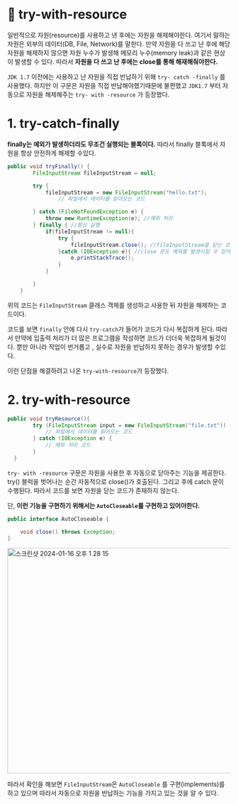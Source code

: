 # **📌** try-with-resource

일반적으로 자원(resource)를 사용하고 낸 후에는 자원을 해제해야한다.  여기서 말하는 자원은 외부의 데이터(DB, File, Network)를 말한다. 만약 자원을 다 쓰고 난 후에 해당 자원을 해제하지 않으면 자원 누수가 발생해 메모리 누수(memory leak)과 같은 현상이 발생할 수 있다. 따라서 **자원을 다 쓰고 난 후에는 close를 통해 해재해줘야한다.**

`JDK 1.7` 이전에는 사용하고 난 자원을 직접 반납하기 위해 `try- catch -finally` 를 사용했다.
하지만 이 구문은 자원을 직접 반납해야했기때문에 불편했고 `JDK1.7` 부터 자동으로 자원을 해제해주는
`try- with -resource` 가 등장했다.

# 1. try-catch-finally

**finally는 예외가 발생하더라도 무조건 실행되는 블록이다.** 따라서 finally 블록에서 자원을 항상 안전하게 해제할 수있다.

```java
public void tryFinally() {
        FileInputStream fileInputStream = null;

        try {
            fileInputStream = new FileInputStream("hello.txt");
				// 파일에서 데이터를 읽어오는 코드

        } catch (FileNotFoundException e) {
            throw new RuntimeException(e); //예외 처리
        } finally { //항상 실행 
            if(fileInputStream != null){
                try {
                    fileInputStream.close(); //fileInputStream을 닫는 코드
                }catch (IOException e){ //close 문도 예외를 발생시킬 수 있어 예외처리
                    e.printStackTrace();
                }
            }

        }
    }
```

위의 코드는 `FileInputStream` 클래스 객체를 생성하고 사용한 뒤 자원을 해제하는 코드이다.

코드를 보면 `finally` 안에 다시 `try-catch`가 들어가 코드가 다시 복잡하게 된다.  따라서 만약에 입출력 처리가 더 많은 프로그램을 작성하면 코드가 더더욱 복잡하게 될것이다. 뿐만 아니라 작업이 번거롭고 , 실수로 자원을 반납하지 못하는 경우가 발생할 수있다.

이런 단점을 해결하려고 나온 `try-with-resource`가 등장했다.

# 2. try-with-resource

```java
public void tryResource(){
        try (FileInputStream input = new FileInputStream("file.txt")) {
            // 파일에서 데이터를 읽어오는 코드
        } catch (IOException e) {
            // 예외 처리 코드
        }
  }
```

`try- with -resource`  구문은 자원을 사용한 후 자동으로 닫아주는 기능을 제공한다. try() 블럭을 벗어나는 순간 자동적으로 close()가 호출된다. 그리고 후에 catch 문이 수행된다. 따라서 코드를 보면 자원을 닫는 코드가 존재하지 않는다.

단, **이런 기능을 구현하기 위해서는 `AutoCloseable`를 구현하고 있어야한다.**

```java
public interface AutoCloseable {

    void close() throws Exception;
}
```

<img width="508" alt="스크린샷 2024-01-16 오후 1 28 15" src="https://github.com/princenim/TIL/assets/59499600/ffccd2a4-3854-4d0c-85fd-4e9141528f38">


따라서 확인을 해보면 `FileInputStream`은 `AutoCloseable`  를 구현(implements)를 하고 있으며 따라서 자동으로 자원을 반납하는 기능을 가지고 있는 것을 알 수 있다.